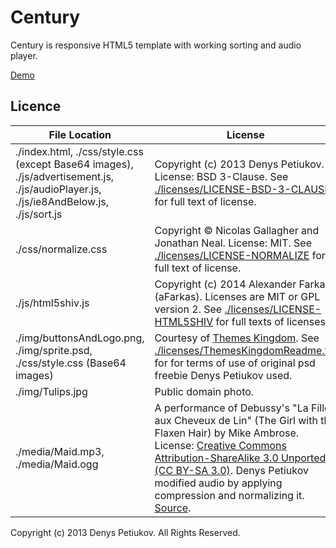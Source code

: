 # Century

Century is responsive HTML5 template with working sorting and audio player.

[Demo](http://githubprofile.github.com/century)

## Licence
File Location | License
------------- | -------
./index.html, ./css/style.css (except Base64 images), ./js/advertisement.js, ./js/audioPlayer.js, ./js/ie8AndBelow.js, ./js/sort.js | Copyright (c) 2013 Denys Petiukov. License: BSD 3-Clause. See [./licenses/LICENSE-BSD-3-CLAUSE](./licenses/LICENSE-BSD-3-CLAUSE) for full text of license.
./css/normalize.css | Copyright © Nicolas Gallagher and Jonathan Neal. License: MIT. See [./licenses/LICENSE-NORMALIZE](./licenses/LICENSE-NORMALIZE) for full text of license.
./js/html5shiv.js | Copyright (c) 2014 Alexander Farkas (aFarkas). Licenses are MIT or GPL version 2. See [./licenses/LICENSE-HTML5SHIV](./licenses/LICENSE-HTML5SHIV) for full texts of licenses.
./img/buttonsAndLogo.png, ./img/sprite.psd, ./css/style.css (Base64 images)| Courtesy of [Themes Kingdom](https://themeskingdom.com). See [./licenses/ThemesKingdomReadme.txt](./licenses/ThemesKingdomReadme.txt) for for terms of use of original psd freebie Denys Petiukov used.
./img/Tulips.jpg | Public domain photo.
./media/Maid.mp3, ./media/Maid.ogg | A performance of Debussy's "La Fille aux Cheveux de Lin" (The Girl with the Flaxen Hair) by Mike Ambrose. License: [Creative Commons Attribution-ShareAlike 3.0 Unported (CC BY-SA 3.0)](https://creativecommons.org/licenses/by-sa/3.0/deed.uk). Denys Petiukov modified audio by applying compression and normalizing it. [Source](https://commons.wikimedia.org/wiki/File:The_Girl_with_the_Flaxen_Hair.ogg).

Copyright (c) 2013 Denys Petiukov. All Rights Reserved.
